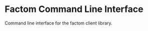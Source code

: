 Factom Command Line Interface
===

Command line interface for the factom client library.
[](http://github.com/FactomProject/factom)
